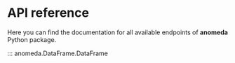 # API reference

Here you can find the documentation for all available endpoints of **anomeda** Python package.

::: anomeda.DataFrame.DataFrame